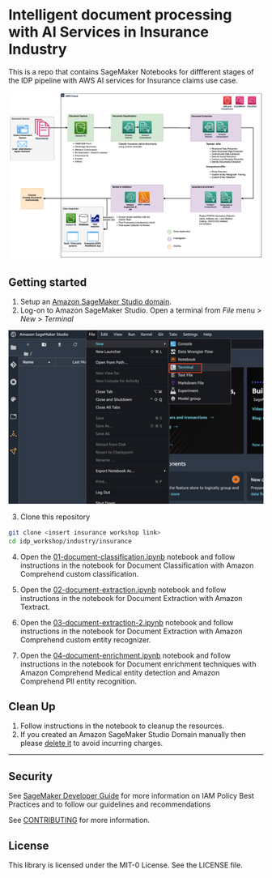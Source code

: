 # Intelligent document processing with AI Services in Insurance Industry

This is a repo that contains SageMaker Notebooks for diffferent stages of the IDP pipeline with AWS AI services for Insurance claims use case.


<div align="center">
    <p align="center">
        <img src="./images/IDP_Insurance.png" alt="idp-insurance"/>
    </p>
</div>


## Getting started



1. Setup an [Amazon SageMaker Studio domain](https://docs.aws.amazon.com/sagemaker/latest/dg/gs-studio-onboard.html).
2. Log-on to Amazon SageMaker Studio. Open a terminal from _File_ menu > _New_ > _Terminal_
   
<div align="center">
    <p align="center">
       <img src="./images/sm-studio-terminal.png" alt="sf"/>
    </p>
</div>

3. Clone this repository

```sh
git clone <insert insurance workshop link>
cd idp_workshop/industry/insurance
```

4. Open the [01-document-classification.ipynb](./01-document-classification.ipynb) notebook and follow instructions in the notebook for Document Classification with Amazon Comprehend custom classification.

5. Open the [02-document-extraction.ipynb](./02-document-extraction-1.ipynb) notebook and follow instructions in the notebook for Document Extraction with Amazon Textract.
   
6. Open the [03-document-extraction-2.ipynb](./03-document-extraction-2.ipynb) notebook and follow instructions in the notebook for Document Extraction with Amazon Comprehend custom entity recognizer.

7. Open the [04-document-enrichment.ipynb](./04-document-enrichment.ipynb) notebook and follow instructions in the notebook for Document enrichment techniques with Amazon Comprehend Medical entity detection and Amazon Comprehend PII entity recognition.

## Clean Up

1. Follow instructions in the notebook to cleanup the resources.
2. If you created an Amazon SageMaker Studio Domain manually then please [delete it](https://docs.aws.amazon.com/sagemaker/latest/dg/gs-studio-delete-domain.html) to avoid incurring charges.
   
---
## Security
See [SageMaker Developer Guide](https://github.com/awsdocs/amazon-sagemaker-developer-guide/blob/master/doc_source/security_iam_id-based-policy-examples.md) for more information on IAM Policy Best Practices and to follow our guidelines and recommendations

See [CONTRIBUTING](CONTRIBUTING.md#security-issue-notifications) for more information.

## License

This library is licensed under the MIT-0 License. See the LICENSE file.

